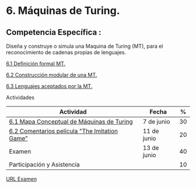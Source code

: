 # 6. Máquinas de Turing.

## Competencia Específica :

Diseña y construye o simula una Maquina de Turing (MT), para el reconocimiento de cadenas propias de lenguajes.

[6.1 Definición formal MT.](tema6/6_1.md)

[6.2 Construcción modular de una MT.](tema6/6_2.md)

[6.3 Lenguajes aceptados por la MT.](tema6/6_3.md)

Actividades

| Actividad                   | Fecha | %  |
| --------------------------- | ----- | -- |
| [6.1 Mapa Conceptual de Máquinas de Turing](https://github.com/RodolfoBaume/LenguajesAutomatas/issues/16)| 7 de junio |  30  |
| [6.2 Comentarios película "The Imitation Game"](https://github.com/RodolfoBaume/LenguajesAutomatas/issues/17) | 11 de junio | 20 |
| Examen                      | 13 de junio | 40 |
| Participación y Asistencia |       | 10 |

[URL Examen](https://forms.gle/PDz14dfScrX4Tfn66)
